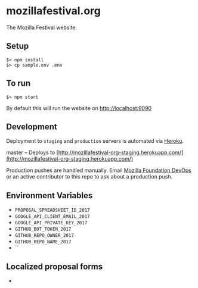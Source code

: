 # mozillafestival.org

The Mozilla Festival website.

## Setup

```
$> npm install
$> cp sample.env .env
```

## To run

```
$> npm start
```

By default this will run the website on [http://localhost:9090](http://localhost:9090)

## Development

Deployment to `staging` and `production` servers is automated via [Heroku](https://heroku.com).

master – Deploys to [http://mozillafestival-org-staging.herokuapp.com/](http://mozillafestival-org-staging.herokuapp.com/)

Production pushes are handled manually. Email [Mozilla Foundation DevOps](mailto:devops@mozillafoundation.org) or an active contributor to this repo to ask about a production push.


## Environment Variables

- `PROPOSAL_SPREADSHEET_ID_2017`
- `GOOGLE_API_CLIENT_EMAIL_2017`
- `GOOGLE_API_PRIVATE_KEY_2017`
- `GITHUB_BOT_TOKEN_2017`
- `GITHUB_REPO_OWNER_2017`
- `GITHUB_REPO_NAME_2017`
- ``



## Localized proposal forms

- 
